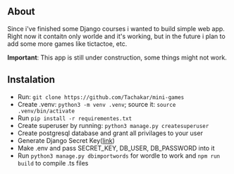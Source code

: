 ## About

Since i've finished some Django courses i wanted to build simple web app. Right now it contaitn only worlde and it's working, but in the future i plan to add some more games like tictactoe, etc. 

**Important**: This app is still under construction, some things might not work.
## Instalation

- Run: `git clone https://github.com/Tachakar/mini-games`
- Create .venv: `python3 -m venv .venv`; source it: `source .venv/bin/activate`
- Run `pip install -r requirementes.txt`
- Create superuser by running: `python3 manage.py createsuperuser`
- Create postgresql database and grant all privilages to your user
- Generate Django Secret Key([link](https://django-secret-key-generator.netlify.app/))
- Make .env and pass SECRET_KEY, DB_USER, DB_PASSWORD into it
- Run `python3 manage.py dbimportwords` for wordle to work and `npm run build` to compile .ts files
